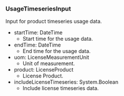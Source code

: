 ### UsageTimeseriesInput
Input for product timeseries usage data.

- startTime: DateTime
  - Start time for the usage data.
- endTime: DateTime
  - End time for the usage data.
- uom: LicenseMeasurementUnit
  - Unit of measurement.
- product: LicenseProduct
  - License Product.
- includeLicenseTimeseries: System.Boolean
  - Include license timeseries data.
